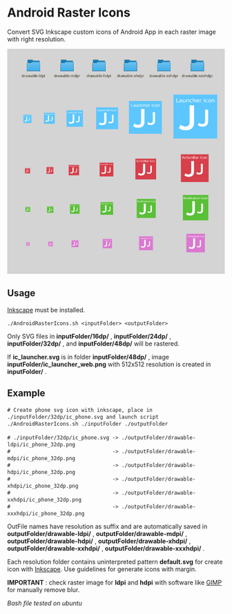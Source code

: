 # Android Raster Icons

Convert SVG Inkscape custom icons of Android App in each raster image with right resolution.

![preview](https://raw.githubusercontent.com/J-Jamet/Android-Raster-Icons/master/previewIcons.jpg)

## Usage

[Inkscape](https://inkscape.org/fr/) must be installed.

```
./AndroidRasterIcons.sh <inputFolder> <outputFolder>
```

Only SVG files in **inputFolder/16dp/** , **inputFolder/24dp/** , **inputFolder/32dp/** , and **inputFolder/48dp/** will be rastered.

If **ic_launcher.svg** is in folder **inputFolder/48dp/** , image **inputFolder/ic_launcher_web.png** with 512x512 resolution is created in **inputFolder/** .

## Example
```
# Create phone svg icon with inkscape, place in ./inputFolder/32dp/ic_phone.svg and launch script
./AndroidRasterIcons.sh ./inputFolder ./outputFolder

# ./inputFolder/32dp/ic_phone.svg -> ./outputFolder/drawable-ldpi/ic_phone_32dp.png
#                                 -> ./outputFolder/drawable-mdpi/ic_phone_32dp.png
#                                 -> ./outputFolder/drawable-hdpi/ic_phone_32dp.png
#                                 -> ./outputFolder/drawable-xhdpi/ic_phone_32dp.png
#                                 -> ./outputFolder/drawable-xxhdpi/ic_phone_32dp.png
#                                 -> ./outputFolder/drawable-xxxhdpi/ic_phone_32dp.png
```

OutFile names have resolution as suffix and are automatically saved in **outputFolder/drawable-ldpi/** , **outputFolder/drawable-mdpi/** , **outputFolder/drawable-hdpi/** , **outputFolder/drawable-xhdpi/** , **outputFolder/drawable-xxhdpi/** , **outputFolder/drawable-xxxhdpi/** .

Each resolution folder contains uninterpreted pattern **default.svg** for create icon with [Inkscape](https://inkscape.org/). Use guidelines for generate icons with margin.

**IMPORTANT** : check raster image for **ldpi** and **hdpi** with software like [GIMP](http://www.gimp.com/) for manually remove blur.

*Bash file tested on ubuntu*
